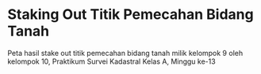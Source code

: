 # Staking Out Titik Pemecahan Bidang Tanah
Peta hasil stake out titik pemecahan bidang tanah milik kelompok 9 oleh kelompok 10, Praktikum Survei Kadastral Kelas A, Minggu ke-13
